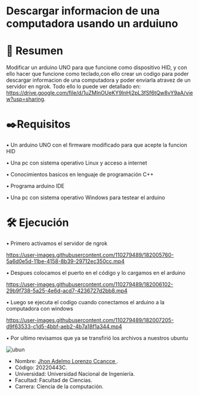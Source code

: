 # Descargar informacion de una computadora usando un arduiuno 
# 📜 Resumen 
Modificar un arduino UNO para que funcione como dispositivo HID, y con ello hacer que funcione como teclado,con ello crear un codigo para poder descargar informacion de una computadora y poder enviarla atravez de un servidor en ngrok.
Todo ello lo puede ver detallado en: https://drive.google.com/file/d/1uZMlnOUeKY9lnHj2pL3fSf6tQw8vY9aA/view?usp=sharing.


# ✒️Requisitos
• Un arduino UNO con el firmware modificado para que acepte la funcion HID




• Una pc con sistema operativo Linux y acceso a internet



• Conocimientos basicos en lenguaje de programación C++



• Programa arduino IDE



• Una pc con sistema operativo Windows para testear el arduino

# 🛠️ Ejecución
• Primero activamos el servidor de ngrok


https://user-images.githubusercontent.com/110279489/182005760-5a6d0e5d-11be-4158-8b39-29712ec350cc.mp4



• Despues colocamos el puerto en el código y lo cargamos en el arduino 

https://user-images.githubusercontent.com/110279489/182006102-29b9f738-5a25-4e6d-acd7-4236727d2bb8.mp4


• Luego se ejecuta el codigo cuando conectamos el arduino a la computadora con windows

https://user-images.githubusercontent.com/110279489/182007205-d9f63533-c1d5-4bbf-aeb2-4b7a18f1a344.mp4

• Por ultimo revisamos que ya se transfirió los archivos a nuestros ubuntu

![ubun](https://user-images.githubusercontent.com/110279489/182007324-9a2a2a16-6d18-4e45-887c-6889d48c0f05.png)






* Nombre: [ Jhon Adelmo Lorenzo Ccancce ](https://github.com/Jhon-Lorenzo).
* Código: 20220443C.
* Universidad: Universidad Nacional de Ingeniería.
* Facultad: Facultad de Ciencias.
* Carrera: Ciencia de la computación.
